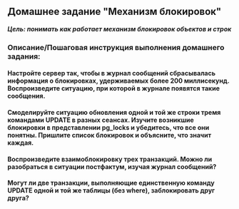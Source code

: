 ## Домашнее задание "Механизм блокировок"
***Цель: понимать как работает механизм блокировок объектов и строк***

### Описание/Пошаговая инструкция выполнения домашнего задания:

####  Настройте сервер так, чтобы в журнал сообщений сбрасывалась информация о блокировках, удерживаемых более 200 миллисекунд. Воспроизведите ситуацию, при которой в журнале появятся такие сообщения.


#### Смоделируйте ситуацию обновления одной и той же строки тремя командами UPDATE в разных сеансах. Изучите возникшие блокировки в представлении pg_locks и убедитесь, что все они понятны. Пришлите список блокировок и объясните, что значит каждая.


#### Воспроизведите взаимоблокировку трех транзакций. Можно ли разобраться в ситуации постфактум, изучая журнал сообщений?


#### Могут ли две транзакции, выполняющие единственную команду UPDATE одной и той же таблицы (без where), заблокировать друг друга?


<!--stackedit_data:
eyJoaXN0b3J5IjpbMjIzMTY3MTY4LDE0NjQzMDM4NTFdfQ==
-->